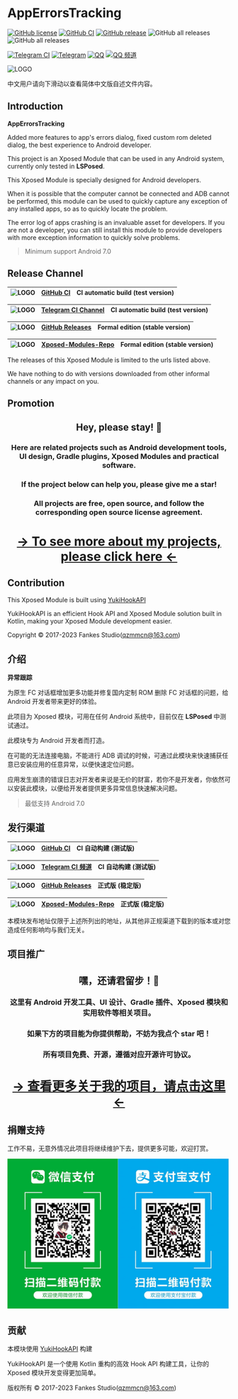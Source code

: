 # AppErrorsTracking

[![GitHub license](https://img.shields.io/github/license/KitsunePie/AppErrorsTracking?color=blue)](https://github.com/KitsunePie/AppErrorsTracking/blob/master/LICENSE)
[![GitHub CI](https://img.shields.io/github/actions/workflow/status/KitsunePie/AppErrorsTracking/commit_ci.yml?label=CI%20builds)](https://github.com/KitsunePie/AppErrorsTracking/actions/workflows/commit_ci.yml)
[![GitHub release](https://img.shields.io/github/v/release/KitsunePie/AppErrorsTracking?display_name=release&logo=github&color=green)](https://github.com/KitsunePie/AppErrorsTracking/releases)
![GitHub all releases](https://img.shields.io/github/downloads/KitsunePie/AppErrorsTracking/total?label=downloads)
![GitHub all releases](https://img.shields.io/github/downloads/Xposed-Modules-Repo/com.fankes.apperrorstracking/total?label=LSPosed%20downloads&labelColor=F48FB1)

[![Telegram CI](https://img.shields.io/badge/CI%20builds-Telegram-blue.svg?logo=telegram)](https://t.me/AppErrorsTracking_CI)
[![Telegram](https://img.shields.io/badge/discussion-Telegram-blue.svg?logo=telegram)](https://t.me/XiaofangInternet)
[![QQ](https://img.shields.io/badge/discussion-QQ-blue.svg?logo=tencent-qq&logoColor=red)](https://qm.qq.com/cgi-bin/qm/qr?k=dp2h5YhWiga9WWb_Oh7kSHmx01X8I8ii&jump_from=webapi&authKey=Za5CaFP0lk7+Zgsk2KpoBD7sSaYbeXbsDgFjiWelOeH4VSionpxFJ7V0qQBSqvFM)
[![QQ 频道](https://img.shields.io/badge/discussion-QQ%20频道-blue.svg?logo=tencent-qq&logoColor=red)](https://pd.qq.com/s/44gcy28h)

<img src="https://github.com/KitsunePie/AppErrorsTracking/blob/master/img-src/icon.png?raw=true" width = "100" height = "100" alt="LOGO"/>

中文用户请向下滑动以查看简体中文版自述文件内容。

## Introduction

**AppErrorsTracking**

Added more features to app's errors dialog, fixed custom rom deleted dialog, the best experience to Android developer.

This project is an Xposed Module that can be used in any Android system, currently only tested in **LSPosed**.

This Xposed Module is specially designed for Android developers.

When it is possible that the computer cannot be connected and ADB cannot be performed, this module can be used to quickly capture any exception
of any installed apps, so as to quickly locate the problem.

The error log of apps crashing is an invaluable asset for developers. If you are not a developer, you can still install this module to provide
developers with more exception information to quickly solve problems.

> Minimum support Android 7.0

## Release Channel

| <img src="https://avatars.githubusercontent.com/in/15368?s=64&v=4" width = "30" height = "30" alt="LOGO"/> | [GitHub CI](https://github.com/KitsunePie/AppErrorsTracking/actions/workflows/commit_ci.yml) | CI automatic build (test version) |
|------------------------------------------------------------------------------------------------------------|----------------------------------------------------------------------------------------------|-----------------------------------|

| <img src="https://github.com/peter-iakovlev/Telegram/blob/public/Icon.png?raw=true" width = "30" height = "30" alt="LOGO"/> | [Telegram CI Channel](https://t.me/AppErrorsTracking_CI) | CI automatic build (test version) |
|-----------------------------------------------------------------------------------------------------------------------------|----------------------------------------------------------|-----------------------------------|

| <img src="https://avatars.githubusercontent.com/in/15368?s=64&v=4" width = "30" height = "30" alt="LOGO"/> | [GitHub Releases](https://github.com/KitsunePie/AppErrorsTracking/releases) | Formal edition (stable version) |
|------------------------------------------------------------------------------------------------------------|-----------------------------------------------------------------------------|---------------------------------|

| <img src="https://avatars.githubusercontent.com/u/78217009?s=200&v=4?raw=true" width = "30" height = "30" alt="LOGO"/> | [Xposed-Modules-Repo](https://github.com/Xposed-Modules-Repo/com.fankes.apperrorstracking/releases) | Formal edition (stable version) |
|------------------------------------------------------------------------------------------------------------------------|-----------------------------------------------------------------------------------------------------|---------------------------------|

The releases of this Xposed Module is limited to the urls listed above.

We have nothing to do with versions downloaded from other informal channels or any impact on you.

## Promotion

<!--suppress HtmlDeprecatedAttribute -->
<div align="center">
     <h2>Hey, please stay! 👋</h2>
     <h3>Here are related projects such as Android development tools, UI design, Gradle plugins, Xposed Modules and practical software. </h3>
     <h3>If the project below can help you, please give me a star! </h3>
     <h3>All projects are free, open source, and follow the corresponding open source license agreement. </h3>
     <h1><a href="https://github.com/fankes/fankes/blob/main/project-promote/README.md">→ To see more about my projects, please click here ←</a></h1>
</div>

## Contribution 

This Xposed Module is built using [YukiHookAPI](https://github.com/HighCapable/YukiHookAPI)

YukiHookAPI is an efficient Hook API and Xposed Module solution built in Kotlin, making your Xposed Module development easier.

Copyright © 2017-2023 Fankes Studio(qzmmcn@163.com)

## 介绍

**异常跟踪**

为原生 FC 对话框增加更多功能并修复国内定制 ROM 删除 FC 对话框的问题，给 Android 开发者带来更好的体验。

此项目为 Xposed 模块，可用在任何 Android 系统中，目前仅在 **LSPosed** 中测试通过。

此模块专为 Android 开发者而打造。

在可能的无法连接电脑，不能进行 ADB 调试的时候，可通过此模块来快速捕获任意已安装应用的任意异常，以便快速定位问题。

应用发生崩溃的错误日志对开发者来说是无价的财富，若你不是开发者，你依然可以安装此模块，以便给开发者提供更多异常信息快速解决问题。

> 最低支持 Android 7.0

## 发行渠道

| <img src="https://avatars.githubusercontent.com/in/15368?s=64&v=4" width = "30" height = "30" alt="LOGO"/> | [GitHub CI](https://github.com/KitsunePie/AppErrorsTracking/actions/workflows/commit_ci.yml) | CI 自动构建 (测试版) |
|------------------------------------------------------------------------------------------------------------|----------------------------------------------------------------------------------------------|---------------|

| <img src="https://github.com/peter-iakovlev/Telegram/blob/public/Icon.png?raw=true" width = "30" height = "30" alt="LOGO"/> | [Telegram CI 频道](https://t.me/AppErrorsTracking_CI) | CI 自动构建 (测试版) |
|-----------------------------------------------------------------------------------------------------------------------------|-----------------------------------------------------|---------------|

| <img src="https://avatars.githubusercontent.com/in/15368?s=64&v=4" width = "30" height = "30" alt="LOGO"/> | [GitHub Releases](https://github.com/KitsunePie/AppErrorsTracking/releases) | 正式版 (稳定版) |
|------------------------------------------------------------------------------------------------------------|-----------------------------------------------------------------------------|-----------|

| <img src="https://avatars.githubusercontent.com/u/78217009?s=200&v=4?raw=true" width = "30" height = "30" alt="LOGO"/> | [Xposed-Modules-Repo](https://github.com/Xposed-Modules-Repo/com.fankes.apperrorstracking/releases) | 正式版 (稳定版) |
|------------------------------------------------------------------------------------------------------------------------|-----------------------------------------------------------------------------------------------------|-----------|

本模块发布地址仅限于上述所列出的地址，从其他非正规渠道下载到的版本或对您造成任何影响均与我们无关。

## 项目推广

<!--suppress HtmlDeprecatedAttribute -->
<div align="center">
    <h2>嘿，还请君留步！👋</h2>
    <h3>这里有 Android 开发工具、UI 设计、Gradle 插件、Xposed 模块和实用软件等相关项目。</h3>
    <h3>如果下方的项目能为你提供帮助，不妨为我点个 star 吧！</h3>
    <h3>所有项目免费、开源，遵循对应开源许可协议。</h3>
    <h1><a href="https://github.com/fankes/fankes/blob/main/project-promote/README-zh-CN.md">→ 查看更多关于我的项目，请点击这里 ←</a></h1>
</div>

## 捐赠支持

工作不易，无意外情况此项目将继续维护下去，提供更多可能，欢迎打赏。

<img src="https://github.com/fankes/fankes/blob/main/img-src/payment_code.jpg?raw=true" width = "500" alt="Payment Code"/>

## 贡献

本模块使用 [YukiHookAPI](https://github.com/HighCapable/YukiHookAPI) 构建

YukiHookAPI 是一个使用 Kotlin 重构的高效 Hook API 构建工具，让你的 Xposed 模块开发变得更加简单。

版权所有 © 2017-2023 Fankes Studio(qzmmcn@163.com)
